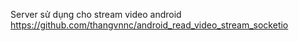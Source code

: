 Server sử dụng cho stream video
android https://github.com/thangvnnc/android_read_video_stream_socketio